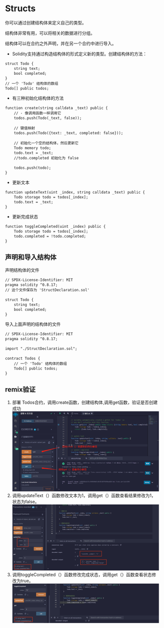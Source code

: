 # Structs
你可以通过创建结构体来定义自己的类型。

结构体非常有用，可以将相关的数据进行分组。

结构体可以在合约之外声明，并在另一个合约中进行导入。


* Solidity支持通过构造结构体的形式定义新的类型。创建结构体的方法：
```solidity
struct Todo {
    string text;
    bool completed;
}
// 一个 'Todo' 结构体的数组
Todo[] public todos;
```

* 有三种初始化结构体的方法
```solidity
function create(string calldata _text) public {
    // - 像调用函数一样调用它
    todos.push(Todo(_text, false));

    // 键值映射
    todos.push(Todo({text: _text, completed: false}));

    // 初始化一个空的结构体，然后更新它
    Todo memory todo;
    todo.text = _text;
    //todo.completed 初始化为 false

    todos.push(todo);
}
```
* 更新文本
```solidity
function updateText(uint _index, string calldata _text) public {
    Todo storage todo = todos[_index];
    todo.text = _text;
}
```
* 更新完成状态
```solidity
function toggleCompleted(uint _index) public {
    Todo storage todo = todos[_index];
    todo.completed = !todo.completed;
}
```

## 声明和导入结构体
声明结构体的文件

```solidity
// SPDX-License-Identifier: MIT
pragma solidity ^0.8.17;
// 这个文件保存为 'StructDeclaration.sol'

struct Todo {
    string text;
    bool completed;
}
```

导入上面声明的结构体的文件

```solidity
// SPDX-License-Identifier: MIT
pragma solidity ^0.8.17;

import "./StructDeclaration.sol";

contract Todos {
    // 一个 'Todo' 结构体的数组
    Todo[] public todos;
}
```

## remix验证
1. 部署 Todos合约，调用create函数，创建结构体,调用get函数，验证是否创建成功
![15-1.jpg](./img/15-1.jpg)
2. 调用updateText（）函数修改文本为1，调用get（）函数查看结果修改为1，状态为false。
![15-2.jpg](./img/15-2.png)
3. 调用toggleCompleted（）函数修改完成状态，调用get（）函数查看状态修改为true。
![15-3.jpg](./img/15-3.png)
